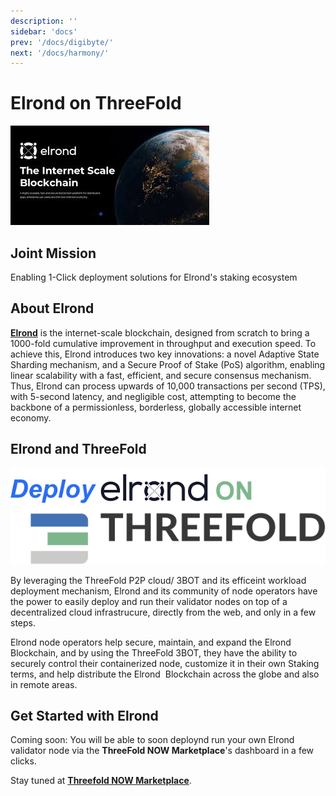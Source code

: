 ```yaml
---
description: ''
sidebar: 'docs'
prev: '/docs/digibyte/'
next: '/docs/harmony/'
---
```


# Elrond on ThreeFold

![](./img/elrond1.jpg)


## Joint Mission

Enabling 1-Click deployment solutions for Elrond's staking ecosystem

## About Elrond

[__Elrond__](https://elrond.com/) is the internet-scale blockchain, designed from scratch to bring a 1000-fold cumulative improvement in throughput and execution speed. To achieve this, Elrond introduces two key innovations: a novel Adaptive State Sharding mechanism, and a Secure Proof of Stake (PoS) algorithm, enabling linear scalability with a fast, efficient, and secure consensus mechanism. Thus, Elrond can process upwards of 10,000 transactions per second (TPS), with 5-second latency, and negligible cost, attempting to become the backbone of a permissionless, borderless, globally accessible internet economy.

## Elrond and ThreeFold

![](./img/elrond2.png)

By leveraging the ThreeFold P2P cloud/ 3BOT and its efficeint workload deployment mechanism, Elrond and its community of node operators have the power to easily deploy and run their validator nodes on top of a decentralized cloud infrastrucure, directly from the web, and only in a few steps. 

Elrond node operators help secure, maintain, and expand the Elrond Blockchain, and by using the ThreeFold 3BOT, they have the ability to securely control their containerized node, customize it in their own Staking terms, and help distribute the Elrond  Blockchain across the globe and also in remote areas. 

## Get Started with Elrond

Coming soon:
You will be able to soon deploynd run your own Elrond validator node via the **ThreeFold NOW Marketplace**'s dashboard in a few clicks.

Stay tuned at **[Threefold NOW Marketplace](https://marketplace.threefold.io)**.
